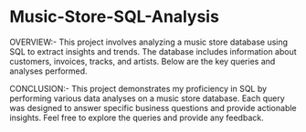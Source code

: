 # Music-Store-SQL-Analysis
OVERVIEW:- This project involves analyzing a music store database using SQL to extract insights and trends. The database includes information about customers, invoices, tracks, and artists. Below are the key queries and analyses performed.

CONCLUSION:- This project demonstrates my proficiency in SQL by performing various data analyses on a music store database. Each query was designed to answer specific business questions and provide actionable insights. Feel free to explore the queries and provide any feedback.
